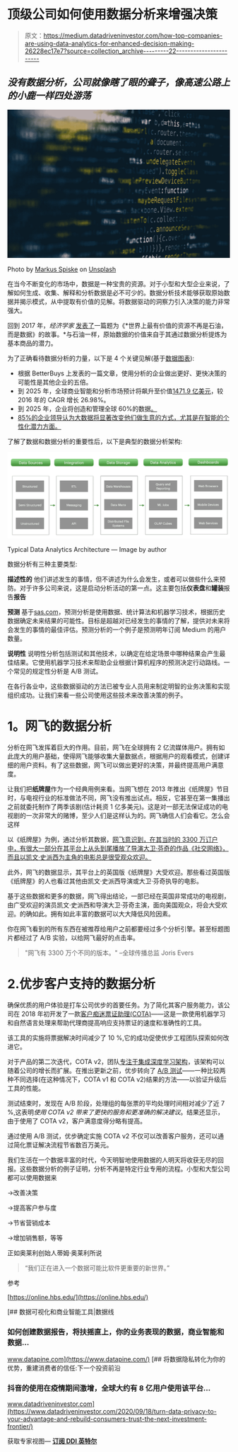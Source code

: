 # 顶级公司如何使用数据分析来增强决策

> 原文：<https://medium.datadriveninvestor.com/how-top-companies-are-using-data-analytics-for-enhanced-decision-making-26228ec17e7?source=collection_archive---------22----------------------->

## *没有数据分析，公司就像瞎了眼的聋子，像高速公路上的小鹿一样四处游荡*

![](img/499680fb2999b5075a8ce5d752cc6b82.png)

Photo by [Markus Spiske](https://unsplash.com/@markusspiske?utm_source=unsplash&utm_medium=referral&utm_content=creditCopyText) on [Unsplash](https://unsplash.com/s/photos/data?utm_source=unsplash&utm_medium=referral&utm_content=creditCopyText)

在当今不断变化的市场中，数据是一种宝贵的资源。对于小型和大型企业来说，了解如何生成、收集、解释和分析数据是必不可少的。数据分析技术能够获取原始数据并揭示模式，从中提取有价值的见解。将数据驱动的洞察力引入决策的能力非常强大。

回到 2017 年，*经济学家* [发表了](https://www.economist.com/leaders/2017/05/06/the-worlds-most-valuable-resource-is-no-longer-oil-but-data)一篇题为《*世界上最有价值的资源不再是石油，而是数据》的故事。*与石油一样，原始数据的价值来自于其通过数据分析提炼为基本商品的潜力。

为了正确看待数据分析的力量，以下是 4 个关键见解(基于[数据图表](https://www.datapine.com/blog/analytics-and-business-intelligence-examples/)):

*   根据 BetterBuys 上发表的一篇文章，使用分析的企业做出更好、更快决策的可能性是其他企业的五倍。
*   到 2025 年，全球商业智能和分析市场预计将飙升至价值[1471.9 亿美元](https://www.marketwatch.com/press-release/business-intelligence-market-is-booming-at-a-cagr-of-2698-by-2025-2019-01-09)，较 2016 年的 CAGR 增长 26.98%。
*   到 2025 年，企业将创造和管理全球 60%的数据[。](https://www.forbes.com/sites/andrewcave/2017/04/13/what-will-we-do-when-the-worlds-data-hits-163-zettabytes-in-2025/#2ba85670349a)
*   [85%的企业领导认为大数据将显著改变他们做生意的方式，尤其是在智能的个性化潜力方面。](https://www.forbes.com/sites/danielnewman/2017/04/04/improving-customer-experience-through-customer-data/)

了解了数据和数据分析的重要性后，以下是典型的数据分析架构:

![](img/cf251bd3f6d9492b834b7d0a99d7a75d.png)

Typical Data Analytics Architecture — Image by author

数据分析有三种主要类型:

**描述性的** 他们讲述发生的事情，但不讲述为什么会发生，或者可以做些什么来预防。对于许多公司来说，这是启动分析活动的第一点。这主要包括**仪表盘**和**罐装**报告**报告**

**预测** 基于[sas.com](https://www.sas.com/)，预测分析是使用数据、统计算法和机器学习技术，根据历史数据确定未来结果的可能性。目标是超越对已经发生的事情的了解，提供对未来将会发生的事情的最佳评估。预测分析的一个例子是预测明年订阅 Medium 的用户数量。

**说明性** 说明性分析包括测试和其他技术，以确定在给定场景中哪种结果会产生最佳结果。它使用机器学习技术来帮助企业根据计算机程序的预测决定行动路线。一个常见的规定性分析是 A/B 测试。

在各行各业中，这些数据驱动的方法已被专业人员用来制定明智的业务决策和实现组织成功。让我们来看一些公司使用这些技术来改善决策的例子。

# **1。网飞的数据分析**

分析在网飞发挥着巨大的作用。目前，网飞在全球拥有 2 亿流媒体用户。拥有如此庞大的用户基础，使得网飞能够收集大量数据点，根据用户的观看模式，创建详细的用户资料。有了这些数据，网飞可以做出更好的决策，并最终提高用户满意度。

让我们把**纸牌屋**作为一个经典用例来看。当网飞想在 2013 年推出《纸牌屋》节目时，与电视行业的标准做法不同，网飞没有推出试点。相反，它甚至在第一集播出之前就委托制作了两季该剧(估计耗资 1 亿多美元)。这是对一部无法保证成功的电视剧的一次非常大的赌博，至少人们是这样认为的。网飞确信人们会看它。怎么会这样

以《纸牌屋》为例，通过分析其数据，[网飞意识到，在其当时的 3300 万订户中，有很大一部分在其平台上从头到尾播放了导演大卫·芬奇的作品《社交网络》，而且以凯文·史派西为主角的电影总是很受观众欢迎。](https://www.nytimes.com/2013/02/25/business/media/for-house-of-cards-using-big-data-to-guarantee-its-popularity.html)

此外，网飞的数据显示，其平台上的英国版《纸牌屋》大受欢迎。那些看过英国版《纸牌屋》的人也看过其他由凯文·史派西导演或大卫·芬奇执导的电影。

基于这些数据和更多的数据，网飞得出结论，一部已经在英国非常成功的电视剧，由广受欢迎的演员凯文·史派西和导演大卫·芬奇主演，面向美国观众，将会大受欢迎。的确如此。拥有如此丰富的数据可以大大降低风险因素。

你在网飞看到的所有东西在被推荐给用户之前都要经过多个分析引擎。甚至标题图片都经过了 A/B 实验，以给网飞最好的点击率。

> "网飞有 3300 万个不同的版本。"
> –全球传播总监 Joris Evers

# 2.优步客户支持的数据分析

确保优质的用户体验是打车公司优步的首要任务。为了简化其客户服务能力，该公司在 2018 年初开发了一款[客户痴迷票证助理(COTA)](https://eng.uber.com/cota/)——这是一款使用机器学习和自然语言处理来帮助代理商提高响应支持票证的速度和准确性的工具。

该工具的实施将票据解决时间减少了 10 %,它的成功促使优步工程团队探索如何改进它。

对于产品的第二次迭代，COTA v2，团队[专注于集成深度学习架构](https://eng.uber.com/cota-v2/)，该架构可以随着公司的增长而扩展。在推出更新之前，优步转向了 [A/B 测试](https://online.hbs.edu/blog/post/word-of-the-week-ab-testing)——一种比较两种不同选择(在这种情况下，COTA v1 和 COTA v2)结果的方法——以验证升级后工具的性能。

测试结束时，发现在 A/B 阶段，处理组的每张票的平均处理时间相对减少了近 7 %,这表明*使用 COTA v2 带来了更快的服务和更准确的解决建议*。结果还显示，由于使用了 COTA v2，客户满意度得分略有提高。

通过使用 A/B 测试，优步确定实施 COTA v2 不仅可以改善客户服务，还可以通过简化票证解决流程节省数百万美元。

我们生活在一个数据丰富的时代，今天明智地使用数据的人明天将收获无尽的回报。这些数据分析的例子证明，分析不再是特定行业专用的流程。小型和大型公司都可以使用数据来

→改善决策

→提高客户参与度

→节省营销成本

→增加销售额，等等

正如奥莱利创始人蒂姆·奥莱利所说

> “我们正在进入一个数据可能比软件更重要的新世界。”

参考

[https://online.hbs.edu/](https://online.hbs.edu/)

[](https://www.datapine.com/) [## 数据可视化和商业智能工具|数据线

### 如何创建数据报告，将扶摇直上，你的业务表现的数据，商业智能和数据…

www.datapine.com](https://www.datapine.com/) [](https://www.datadriveninvestor.com/2020/09/18/turn-data-privacy-to-your-advantage-and-rebuild-consumers-trust-the-next-investment-frontier/) [## 将数据隐私转化为你的优势，重建消费者的信任:下一个投资前沿

### 抖音的使用在疫情期间激增，全球大约有 8 亿用户使用该平台…

www.datadriveninvestor.com](https://www.datadriveninvestor.com/2020/09/18/turn-data-privacy-to-your-advantage-and-rebuild-consumers-trust-the-next-investment-frontier/) 

获取专家视图— [**订阅 DDI 英特尔**](https://datadriveninvestor.com/ddi-intel)